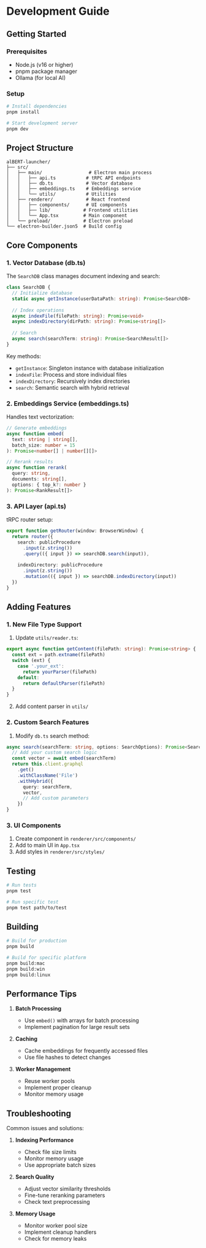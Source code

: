 # Development Guide

## Getting Started

### Prerequisites
- Node.js (v16 or higher)
- pnpm package manager
- Ollama (for local AI)

### Setup
```bash
# Install dependencies
pnpm install

# Start development server
pnpm dev
```

## Project Structure

```
alBERT-launcher/
├── src/
│   ├── main/                 # Electron main process
│   │   ├── api.ts           # tRPC API endpoints
│   │   ├── db.ts            # Vector database
│   │   ├── embeddings.ts    # Embeddings service
│   │   └── utils/           # Utilities
│   ├── renderer/            # React frontend
│   │   ├── components/      # UI components
│   │   ├── lib/            # Frontend utilities
│   │   └── App.tsx         # Main component
│   └── preload/            # Electron preload
└── electron-builder.json5  # Build config
```

## Core Components

### 1. Vector Database (db.ts)

The `SearchDB` class manages document indexing and search:

```typescript
class SearchDB {
  // Initialize database
  static async getInstance(userDataPath: string): Promise<SearchDB>
  
  // Index operations
  async indexFile(filePath: string): Promise<void>
  async indexDirectory(dirPath: string): Promise<string[]>
  
  // Search
  async search(searchTerm: string): Promise<SearchResult[]>
}
```

Key methods:
- `getInstance`: Singleton instance with database initialization
- `indexFile`: Process and store individual files
- `indexDirectory`: Recursively index directories
- `search`: Semantic search with hybrid retrieval

### 2. Embeddings Service (embeddings.ts)

Handles text vectorization:

```typescript
// Generate embeddings
async function embed(
  text: string | string[],
  batch_size: number = 15
): Promise<number[] | number[][]>

// Rerank results
async function rerank(
  query: string,
  documents: string[],
  options: { top_k?: number }
): Promise<RankResult[]>
```

### 3. API Layer (api.ts)

tRPC router setup:

```typescript
export function getRouter(window: BrowserWindow) {
  return router({
    search: publicProcedure
      .input(z.string())
      .query(({ input }) => searchDB.search(input)),
    
    indexDirectory: publicProcedure
      .input(z.string())
      .mutation(({ input }) => searchDB.indexDirectory(input))
  })
}
```

## Adding Features

### 1. New File Type Support

1. Update `utils/reader.ts`:
```typescript
export async function getContent(filePath: string): Promise<string> {
  const ext = path.extname(filePath)
  switch (ext) {
    case '.your_ext':
      return yourParser(filePath)
    default:
      return defaultParser(filePath)
  }
}
```

2. Add content parser in `utils/`

### 2. Custom Search Features

1. Modify `db.ts` search method:
```typescript
async search(searchTerm: string, options: SearchOptions): Promise<SearchResult[]> {
  // Add your custom search logic
  const vector = await embed(searchTerm)
  return this.client.graphql
    .get()
    .withClassName('File')
    .withHybrid({
      query: searchTerm,
      vector,
      // Add custom parameters
    })
}
```

### 3. UI Components

1. Create component in `renderer/src/components/`
2. Add to main UI in `App.tsx`
3. Add styles in `renderer/src/styles/`

## Testing

```bash
# Run tests
pnpm test

# Run specific test
pnpm test path/to/test
```

## Building

```bash
# Build for production
pnpm build

# Build for specific platform
pnpm build:mac
pnpm build:win
pnpm build:linux
```

## Performance Tips

1. **Batch Processing**
   - Use `embed()` with arrays for batch processing
   - Implement pagination for large result sets

2. **Caching**
   - Cache embeddings for frequently accessed files
   - Use file hashes to detect changes

3. **Worker Management**
   - Reuse worker pools
   - Implement proper cleanup
   - Monitor memory usage

## Troubleshooting

Common issues and solutions:

1. **Indexing Performance**
   - Check file size limits
   - Monitor memory usage
   - Use appropriate batch sizes

2. **Search Quality**
   - Adjust vector similarity thresholds
   - Fine-tune reranking parameters
   - Check text preprocessing

3. **Memory Usage**
   - Monitor worker pool size
   - Implement cleanup handlers
   - Check for memory leaks
